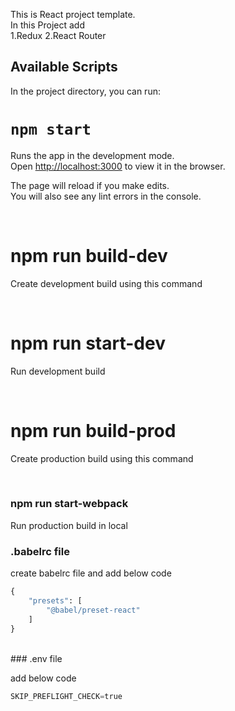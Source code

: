
This is React project template.
<br>
In this Project add 
<br>
1.Redux
2.React Router

## Available Scripts

In the project directory, you can run:

# `npm start`

Runs the app in the development mode.<br>
Open [http://localhost:3000](http://localhost:3000) to view it in the browser.

The page will reload if you make edits.<br>
You will also see any lint errors in the console.

<br>

# npm run build-dev

Create development build using this command

<br>

# npm run start-dev

Run development build

<br>

# npm run build-prod

Create production build using this command


<br>

### npm run start-webpack

Run production build in local


### .babelrc file
create babelrc file and add below code
<br>
```python
{
    "presets": [
        "@babel/preset-react"
    ]
}
```

<br>
### .env file

add below code
<br>
```python
SKIP_PREFLIGHT_CHECK=true
```
